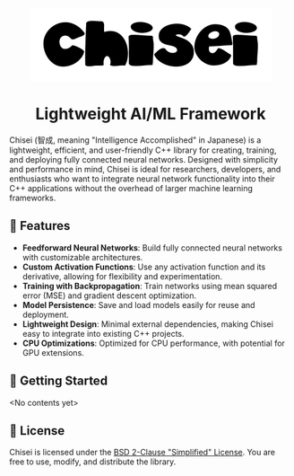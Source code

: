 <br/>
<p align="center">
    <img src="assets/chisei.png" />
    <br/>
</p>

<h1 align="center">Lightweight AI/ML Framework</h1>

Chisei (智成, meaning "Intelligence Accomplished" in Japanese) is a lightweight, efficient, and user-friendly C++ library for creating, training, and deploying fully connected neural networks. Designed with simplicity and performance in mind, Chisei is ideal for researchers, developers, and enthusiasts who want to integrate neural network functionality into their C++ applications without the overhead of larger machine learning frameworks.

## 🌟 Features

- **Feedforward Neural Networks**: Build fully connected neural networks with customizable architectures.
- **Custom Activation Functions**: Use any activation function and its derivative, allowing for flexibility and experimentation.
- **Training with Backpropagation**: Train networks using mean squared error (MSE) and gradient descent optimization.
- **Model Persistence**: Save and load models easily for reuse and deployment.
- **Lightweight Design**: Minimal external dependencies, making Chisei easy to integrate into existing C++ projects.
- **CPU Optimizations**: Optimized for CPU performance, with potential for GPU extensions.

## 🚀 Getting Started

&lt;No contents yet&gt;

## 📜 License

Chisei is licensed under the [BSD 2-Clause "Simplified" License](LICENSE). You are free to use, modify, and distribute the library.
